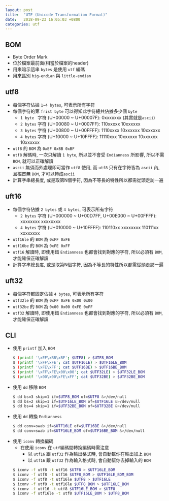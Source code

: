 ```yaml
---
layout: post
title:  "UTF (Unicode Transformation Format)"
date:   2018-09-23 16:05:03 +0800
categories: utf
---
```

## BOM
- Byte Order Mark
- 位於檔案最前面(相當於檔案的header)
- 用來暗示這串 `bytes` 是使用 `utf` 編碼
- 用來區別 `big-endian` 與 `little-endian`

## utf8
- 每個字符佔據 `1~4 bytes`, 可表示所有字符
- 每個字符的第 `frist byte` 可以得知此字符總共佔據多少個 `byte`
    - `1 byte ` 字符 (U+00000 ~ U+00007F): 0xxxxxxx (其實就是`ascii`)
    - `2 bytes` 字符 (U+00080 ~ U+0007FF): 110xxxxx 10xxxxxx
    - `3 bytes` 字符 (U+00800 ~ U+00FFFF): 1110xxxx 10xxxxxx 10xxxxxx
    - `4 bytes` 字符 (U+10000 ~ U+10FFFF): 11110xxx 10xxxxxx 10xxxxxx 10xxxxxx
- `utf8` 的 `BOM` 為 `0xEF 0xBB 0xBF`
- `utf8` 解碼時, 一次只解讀 `1 byte`, 所以並不會受 `Endianness` 所影響, 所以不需 `BOM`, 就可以正確解讀
- `ascii` 無須而外處理即可當作 `utf8` 使用, 而 `utf8` 只有在字符皆為 `ascii` 內, 且檔首無 `BOM`, 才可以轉成`ascii`
- 計算字串總長度, 或是取第N個字符, 因為不等長的特性所以都需從頭走訪一遍

## uft16
- 每個字符佔據 `2 bytes` 或 `4 bytes`, 可表示所有字符
    - `2 bytes` 字符 (U+000000 ~ U+00D7FF, U+00E000 ~ U+00FFFF): xxxxxxxx xxxxxxxx
    - `4 bytes` 字符 (U+010000 ~ U+10FFFF): 110110xx xxxxxxxx 110111xx xxxxxxxx
- `utf16le` 的 `BOM` 為 `0xFF 0xFE`
- `utf16be` 的 `BOM` 為 `0xFE 0xFF`
- `utf16` 解讀時, 即使用錯 `Endianness` 也都會找到對應的字符, 所以必須有 `BOM`, 才能確保正確解讀
- 計算字串總長度, 或是取第N個字符, 因為不等長的特性所以都需從頭走訪一遍

## uft32
- 每個字符都固定佔據 `4 bytes`, 可表示所有字符
- `utf32le` 的 `BOM` 為 `0xFF 0xFE 0x00 0x00`
- `utf32be` 的 `BOM` 為 `0x00 0x00 0xFE 0xFF`
- `utf32` 解讀時, 即使用錯 `Endianness` 也都會找到對應的字符, 所以必須有 `BOM`, 才能確保正確解讀

## CLI
- 使用 `printf` 加入 `BOM`
    ```bash
    $ (printf '\xEF\xBB\xBF'; $UTF8) > $UTF8_BOM
    $ (printf '\xFF\xFE'; cat $UTF16LE) > $UTF16LE_BOM
    $ (printf '\xFE\xFF'; cat $UTF16BE) > $UTF16BE_BOM
    $ (printf '\xFF\xFE\x00\x00'; cat $UTF32LE) > $UTF32LE_BOM
    $ (printf '\x00\x00\xFE\xFF'; cat $UTF32BE) > $UTF32BE_BOM
    ```
- 使用 `dd` 移除 `BOM`
    ```bash
    $ dd bs=3 skip=1 if=$UTF8_BOM of=$UTF8 &>/dev/null
    $ dd bs=2 skip=1 if=$UTF16LE_BOM of=$UTF16LE &>/dev/null
    $ dd bs=4 skip=1 if=$UTF32BE_BOM of=$UTF32BE &>/dev/null
    ```
- 使用 `dd` 轉換 `Endianness`
    ```bash
    $ dd conv=swab if=$UTF16LE of=$UTF16BE &>/dev/null
    $ dd conv=swab if=$UTF16LE_BOM of=$UTF16BE_BOM &>/dev/null
    ```
- 使用 `iconv` 轉換編碼
    - 在使用 `iconv` 在 `utf`編碼間轉換編碼時需注意
        - 以 `utf16` 跟 `utf32` 作為輸出格式時, 會自動幫你在輸出加上 `BOM`
        - 以 `utf16` 跟 `utf32` 作為輸入格式時, 會自動幫你去掉輸入的 `BOM`
    ```bash
    $ iconv -f utf8 -t utf16 $UTF8 > $UTF16LE_BOM
    $ iconv -f utf8 -t utf16 $UTF8_BOM > $UTF16LE_BOM_BOM
    $ iconv -f utf8 -t utf16le $UTF8 > $UTF16LE
    $ iconv -f utf8 -t utf16le $UTF8_BOM > $UTF16LE_BOM
    $ iconv -f utf16 -t utf8 $UTF16LE_BOM > $UTF8
    $ iconv -f utf16le -t utf8 $UTF16LE_BOM > $UTF8_BOM
    ```
